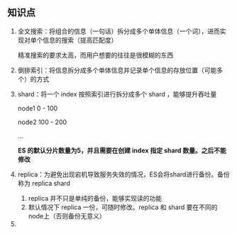 ## 知识点

1. 全文搜索：将组合的信息（一句话）拆分成多个单体信息（一个词），进而实现对单个信息的搜索（提高匹配度）

   精准搜索的要求太高，而用户想要的往往是很模糊的东西

2. 倒排索引：将信息拆分成多个单体信息并记录单个信息的存放位置（可能多个）的方式

3. shard：将一个 index 按照索引进行拆分成多个 shard ，能够提升吞吐量

   node1  0 - 100

   node2  100 - 200

   ...

   **ES 的默认分片数量为5，并且需要在创建 index 指定 shard 数量。之后不能修改** 

4. replica：为避免出现宕机导致服务失效的情况，ES会将shard进行备份。备份称为 replica shard

   1. replica 并不只是单纯的备份，能够实现读的功能
   2. 默认情况下 replica 一份，可随时修改。replica 和 shard 要在不同的node上（否则备份无意义）

5. 